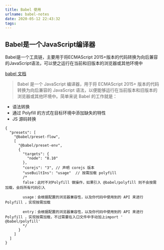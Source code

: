 ```yaml
---
title: Babel 使用
urlname: babel-notes
date: 2020-05-12 22:43:32
tags:
---
```

## Babel是一个JavaScript编译器
Babel是一个工具链，主要用于将ECMAScript 2015+版本的代码转换为向后兼容的JavaScript语法，可以使之运行在当前和旧版本的浏览器或其他环境中
<!-- more -->

[babel 文档](https://www.babeljs.cn/docs/)
>Babel 是一个 JavaScript 编译器，用于将 ECMAScript 2015+ 版本的代码转换为向后兼容的 JavaScript 语法，以便能够运行在当前版本和旧版本的浏览器或其他环境中。简单来说 Babel 的工作就是：
- 语法转换
- 通过 Polyfill 的方式在目标环境中添加缺失的特性
- JS 源码转换

```
{
  "presets": [
    "@babel/preset-flow",
    [
      "@babel/preset-env",
      {
        "targets": {
          "node": "8.10"
        },
        "corejs": "3", // 声明 corejs 版本
        "useBuiltIns": "usage"  // 按需加载 polyfill 
        /*
        false：此时不对Polyfill 做操作，如果引入 @babel/polyfill 则不会按需加载，会将所有代码引入
        
        usage：会根据配置的浏览器兼容性，以及你代码中使用到的 API 来进行 Polyfill ，实现按需加载
                
        entry：会根据配置的浏览器兼容性，以及你代码中使用到的 API 来进行 Polyfill ，实现按需加载，不过需要在入口文件中手动加上import ' @babel/polyfill'
        */
      }
    ]
  ]
}
```